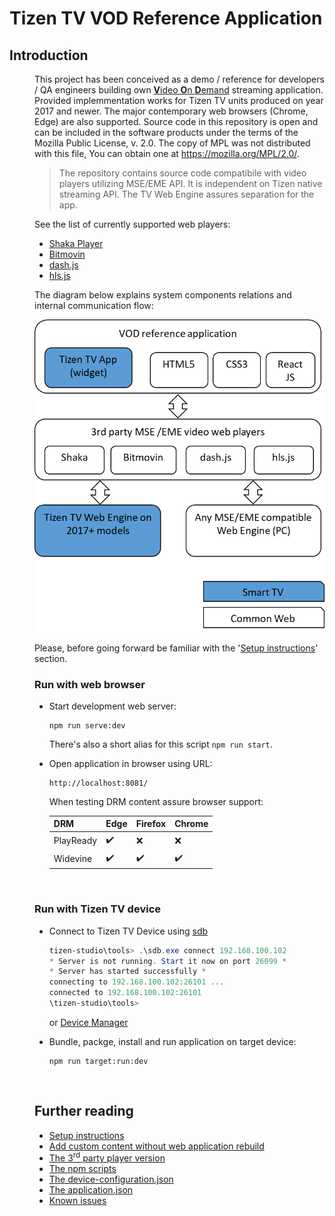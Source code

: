 # Tizen TV VOD Reference Application

<dl>

## Introduction

<dd>

This project has been conceived as a demo / reference for developers / QA engineers building own [**V**ideo **O**n **D**emand](https://en.wikipedia.org/wiki/Video_on_demand) streaming application. Provided implemmentation works for Tizen TV units produced on year 2017 and newer. The major contemporary web browsers (Chrome, Edge) are also supported. Source code in this repository is open and can be included in the software products under the terms of the Mozilla Public License, v. 2.0. The copy of MPL was not distributed with this file, You can obtain one at https://mozilla.org/MPL/2.0/.

> The repository contains source code compatibile with video players utilizing MSE/EME
> API. It is independent on Tizen native streaming API. The TV Web Engine assures separation for the app.

See the list of currently supported web players:

- [Shaka Player](https://github.com/shaka-project/shaka-player)
- [Bitmovin](https://bitmovin.com/)
- [dash.js](https://dashjs.org/)
- [hls.js](https://github.com/video-dev/hls.js/)

The diagram below explains system components relations and internal communication flow:

![componnets and comunication flow diagram](/assets/images/docs/system-diagram.png)

Please, before going forward be familiar with the '[Setup instructions](/docs/setup_instructions.md)' section.
<br>

<dd>

### Run with web browser

- Start development web server:
  ```
  npm run serve:dev
  ```
  There's also a short alias for this script `npm run start`.
- Open application in browser using URL:
  ```
  http://localhost:8081/
  ```
  When testing DRM content assure browser support:

  | DRM       | Edge               | Firefox            | Chrome              |
  |-----------|--------------------|--------------------|---------------------|
  | PlayReady | :heavy_check_mark: | :x:                | :x:                 |
  | Widevine  | :heavy_check_mark: | :heavy_check_mark: | :heavy_check_mark:  |

</dd>

<br>

<dd>

### Run with Tizen TV device

- Connect to Tizen TV Device using [sdb](https://docs.tizen.org/application/tizen-studio/common-tools/smart-development-bridge/)
  ```PowerShell
  tizen-studio\tools> .\sdb.exe connect 192.168.100.102
  * Server is not running. Start it now on port 26099 *
  * Server has started successfully *
  connecting to 192.168.100.102:26101 ...
  connected to 192.168.100.102:26101
  \tizen-studio\tools>
  ```
  or [Device Manager](https://docs.tizen.org/application/vstools/tools/device-manager/)


- Bundle, packge, install and run application on target device:
  ```
  npm run target:run:dev
  ```

</dd>

<br>

<dd>


## Further reading
- [Setup instructions](/docs/setup_instructions.md)
- [Add custom content without web application rebuild](/docs/custom_content.md)
- [The 3<sup>rd</sup> party player version](/docs/player_version.md)
- [The npm scripts](/docs/npm_scripts.md)
- [The device-configuration.json](/docs/device_configuration.md)
- [The application.json](/docs/application.md)
- [Known issues](/docs/issues.md)
</dd>
</dl>
